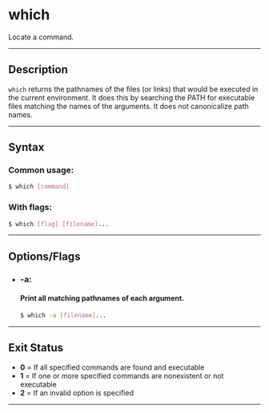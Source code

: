 # which
Locate a command.

---

## Description
`which` returns the pathnames of the files (or links) that would be executed in the current environment. It does this by searching the PATH for executable files matching the names of the arguments. It does not canonicalize path names. 

---

## Syntax
### Common usage:
```bash
$ which [command]
```

### With flags:
```bash
$ which [flag] [filename]...
```

---

## Options/Flags
- ### -a:
  #### Print all matching pathnames of each argument.
    ```bash
    $ which -a [filename]...
    ```

---

## Exit Status
- **0** = If all specified commands are found and executable
- **1** = If one or more specified commands are nonexistent or not executable
- **2** = If an invalid option is specified

---
